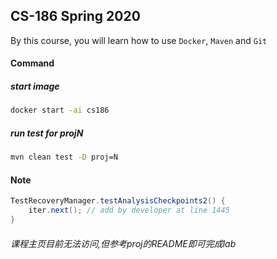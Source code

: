 ## CS-186 Spring 2020

By this course, you will learn how to use `Docker`, `Maven` and `Git`  

#### Command
##### start image
```bash
docker start -ai cs186
```

##### run test for projN
```bash
mvn clean test -D proj=N
```

#### Note
```java
TestRecoveryManager.testAnalysisCheckpoints2() {
    iter.next(); // add by developer at line 1445
}
```

###### 课程主页目前无法访问,但参考proj的README即可完成lab
